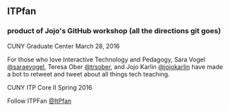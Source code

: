 ## ITPfan 

### product of Jojo's GitHub workshop (all the directions git goes)
CUNY Graduate Center March 28, 2016

For those who love Interactive Technology and Pedagogy,
Sara Vogel [@saraevogel](https://twitter.com/saraevogel), Teresa Ober [@trsober](https://twitter.com/trsober), and Jojo Karlin [@jojokarlin](https://twitter.com/jojokarlin)
have made a bot to retweet and tweet about all things tech teaching.

CUNY ITP Core II Spring 2016

Follow ITPFan [@ItPfan](https://twitter.com/ItPfan)